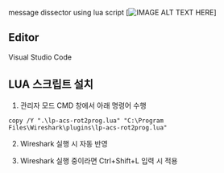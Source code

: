 message dissector using lua script
[![IMAGE ALT TEXT HERE](./document/View.jpg)]

## Editor
Visual Studio Code

## LUA 스크립트 설치
1. 관리자 모드 CMD 창에서 아래 명령어 수행

```
copy /Y ".\lp-acs-rot2prog.lua" "C:\Program Files\Wireshark\plugins\lp-acs-rot2prog.lua"
```

2. Wireshark 실행 시 자동 반영

3. Wireshark 실행 중이라면 Ctrl+Shift+L 입력 시 적용
